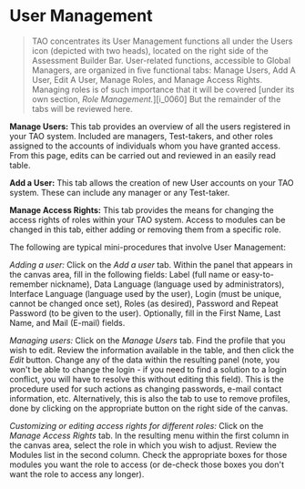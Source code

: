 # User Management

>TAO concentrates its User Management functions all under the Users icon (depicted with two heads), located on the right side of the Assessment Builder Bar. User-related functions, accessible to Global Managers, are organized in five functional tabs: Manage Users, Add A User, Edit A User, Manage Roles, and Manage Access Rights. Managing roles is of such importance that it will be covered [under its own section, *Role Management.*][i_0060] But the remainder of the tabs will be reviewed here.

**Manage Users:** This tab provides an overview of all the users registered in your TAO system. Included are managers, Test-takers, and other roles assigned to the accounts of individuals whom you have granted access. From this page, edits can be carried out and reviewed in an easily read table.

**Add a User:** This tab allows the creation of new User accounts on your TAO system. These can include any manager or any Test-taker.

**Manage Access Rights:** This tab provides the means for changing the access rights of roles within your TAO system. Access to modules can be changed in this tab, either adding or removing them from a specific role.

The following are typical mini-procedures that involve User Management:

*Adding a user:* Click on the *Add a user* tab. Within the panel that appears in the canvas area, fill in the following fields: Label (full name or easy-to-remember nickname), Data Language (language used by administrators), Interface Language (language used by the user), Login (must be unique, cannot be changed once set), Roles (as desired), Password and Repeat Password (to be given to the user). Optionally, fill in the First Name, Last Name, and Mail (E-mail) fields.

*Managing users:* Click on the *Manage Users* tab. Find the profile that you wish to edit. Review the information available in the table, and then click the *Edit* button. Change any of the data within the resulting panel (note, you won't be able to change the login - if you need to find a solution to a login conflict, you will have to resolve this without editing this field). This is the procedure used for such actions as changing passwords, e-mail contact information, etc. Alternatively, this is also the tab to use to remove profiles, done by clicking on the appropriate button on the right side of the canvas.

*Customizing or editing access rights for different roles:* Click on the *Manage Access Rights* tab. In the resulting menu within the first column in the canvas area, select the role in which you wish to adjust. Review the Modules list in the second column. Check the appropriate boxes for those modules you want the role to access (or de-check those boxes you don't want the role to access any longer). 
